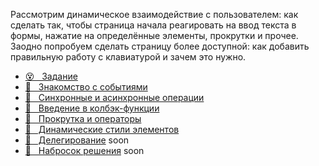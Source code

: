 Рассмотрим динамическое взаимодействие с пользователем: как сделать так, чтобы страница начала реагировать на ввод текста в формы, нажатие на определённые элементы, прокрутки и прочее. Заодно попробуем сделать страницу более доступной: как добавить правильную работу с клавиатурой и зачем это нужно.

* [😵 &#160; Задание](./task.md) 
* [💪 &#160; Знакомство с событиями](https://htmlacademy.ru/courses/273)
* [📗 &#160; Синхронные и асинхронные операции](./sync-async.md)
* [📗 &#160; Введение в колбэк-функции](./callback.md)
* [💪 &#160; Прокрутка и операторы ](https://htmlacademy.ru/courses/351)
* [💪 &#160; Динамические стили элементов ](https://htmlacademy.ru/courses/353)
* [🎥 &#160; Делегирование]() soon
* [🎥 &#160; Набросок решения]() soon

